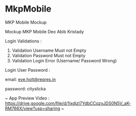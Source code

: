 # MkpMobile
MKP Mobile Mockup


Mockup MKP Mobile
Deo Abib Kristady

Login Validations :
1. Validation Username Must not Empty
2. Validation Password Must not Empty
3. Validation Login Error (Username/ Password Wrong)


Login User Password :

email: eve.holt@reqres.in

password: cityslicka


~ App Preview Video : https://drive.google.com/file/d/1ixdjzI7YdbCCqzyJDS0N5V_aK-RM766X/view?usp=sharing ~
